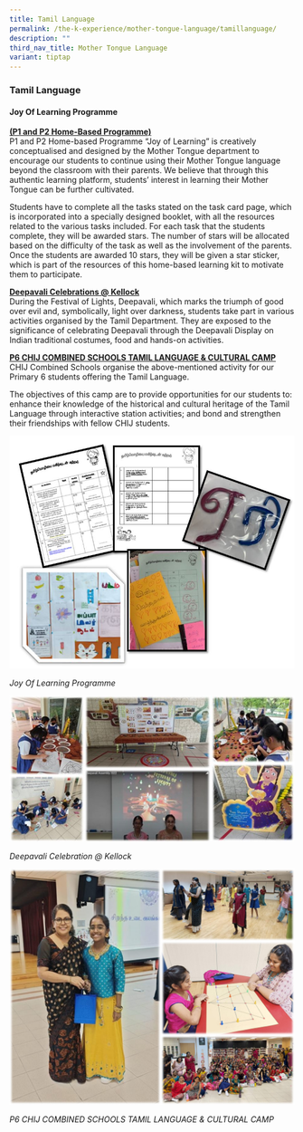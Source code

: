 ```yaml
---
title: Tamil Language
permalink: /the-k-experience/mother-tongue-language/tamillanguage/
description: ""
third_nav_title: Mother Tongue Language
variant: tiptap
---
```

<h3>Tamil Language</h3><h4>Joy Of Learning Programme</h4><p><strong><u>(P1 and P2 Home-Based Programme)</u></strong><br>P1 and P2 Home-based Programme “Joy of Learning” is creatively conceptualised and designed by the Mother Tongue department to encourage our students to continue using their Mother Tongue language beyond the classroom with their parents. We believe that through this authentic learning platform, students’ interest in learning their Mother Tongue can be further cultivated.<br></p><p>Students have to complete all the tasks stated on the task card page, which is incorporated into a specially designed booklet, with all the resources related to the various tasks included. For each task that the students complete, they will be awarded stars. The number of stars will be allocated based on the difficulty of the task as well as the involvement of the parents. Once the students are awarded 10 stars, they will be given a star sticker, which is part of the resources of this home-based learning kit to motivate them to participate.</p><p></p><p><strong><u>Deepavali Celebrations @ Kellock</u></strong><br>During the Festival of Lights, Deepavali, which marks the triumph of good over evil and, symbolically, light over darkness, students take part in various activities organised by the Tamil Department. They are exposed to the significance of celebrating Deepavali through the Deepavali Display on Indian traditional costumes, food and hands-on activities.</p><p><strong><u>P6 CHIJ COMBINED SCHOOLS TAMIL LANGUAGE &amp; CULTURAL CAMP</u></strong><br>CHIJ Combined Schools organise the above-mentioned activity for our Primary 6 students offering the Tamil Language. <br></p><p>The objectives of this camp are to provide opportunities for our students to: enhance their knowledge of the historical and cultural heritage of the Tamil Language through interactive station activities; and bond and strengthen their friendships with fellow CHIJ students.</p><p></p><div class="isomer-image-wrapper"><img style="width:60;" height="auto" width="100%" src="/images/2023/MotherTongue/ctl.jpg"></div><p><em>Joy Of Learning Programme</em></p><div class="isomer-image-wrapper"><img style="width:60;" height="auto" width="100%" src="/images/2023/MotherTongue/tl1.jpg"></div><p><em>Deepavali Celebration @ Kellock</em></p><div class="isomer-image-wrapper"><img style="width:60;" height="auto" width="100%" src="/images/2023/MotherTongue/TL_5.jpg"></div><p><em>P6 CHIJ COMBINED SCHOOLS TAMIL LANGUAGE &amp; CULTURAL CAMP</em></p>